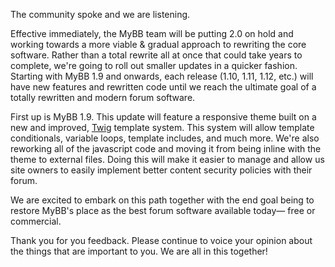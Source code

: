 The community spoke and we are listening.

Effective immediately, the MyBB team will be putting 2.0 on hold and working towards a more viable & gradual approach to rewriting the core software.  Rather than a total rewrite all at once that could take years to complete, we're going to roll out smaller updates in a quicker fashion.  Starting with MyBB 1.9 and onwards, each release (1.10, 1.11, 1.12, etc.) will have new features and rewritten code until we reach the ultimate goal of a totally rewritten and modern forum software.

First up is MyBB 1.9.  This update will feature a responsive theme built on a new and improved, [Twig](https://twig.symfony.com/) template system. This system will allow template conditionals, variable loops, template includes, and much more.  We're also reworking all of the javascript code and moving it from being inline with the theme to external files.  Doing this will make it easier to manage and allow us site owners to easily implement better content security policies with their forum.

We are excited to embark on this path together with the end goal being to restore MyBB's place as the best forum software available today— free or commercial.

Thank you for you feedback. Please continue to voice your opinion about the things that are important to you. We are all in this together!
